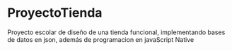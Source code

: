 # ProyectoTienda
Proyecto escolar de diseño de una tienda funcional, implementando bases de datos en json, además de programacion en javaScript Native

